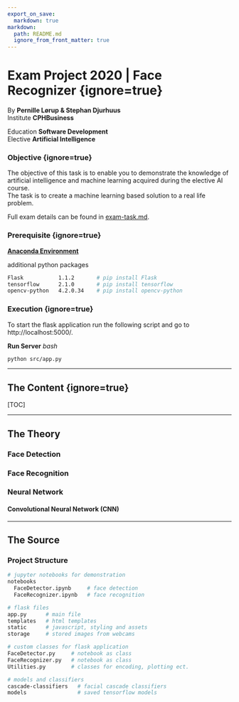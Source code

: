 ```yaml
---
export_on_save:
  markdown: true
markdown:
  path: README.md
  ignore_from_front_matter: true
---
```


# Exam Project 2020 | Face Recognizer {ignore=true}
By **Pernille Lørup & Stephan Djurhuus**  
Institute **CPHBusiness**  

Education **Software Development**  
Elective **Artificial Intelligence**  

### Objective {ignore=true}
The objective of this task is to enable you to demonstrate the knowledge of artificial intelligence and machine learning acquired during the elective AI course.  
The task is to create a machine learning based solution to a real life problem.

Full exam details can be found in [exam-task.md](exam-task.md).

### Prerequisite {ignore=true}
**[Anaconda Environment](https://anaconda.org/)**

additional python packages
```bash
Flask           1.1.2       # pip install Flask 
tensorflow      2.1.0       # pip install tensorflow
opencv-python   4.2.0.34    # pip install opencv-python
```

### Execution {ignore=true}
To start the flask application run the following script and go to http://localhost:5000/.

**Run Server**
_bash_
```bash
python src/app.py
```

___
## The Content {ignore=true}
[TOC]

___
## The Theory

### Face Detection

### Face Recognition

### Neural Network

#### Convolutional Neural Network (CNN)

___
## The Source

### Project Structure

```bash
# jupyter notebooks for demonstration
notebooks
  FaceDetector.ipynb     # face detection
  FaceRecognizer.ipynb   # face recognition

# flask files
app.py      # main file
templates   # html templates
static      # javascript, styling and assets
storage     # stored images from webcams

# custom classes for flask application
FaceDetector.py     # notebook as class
FaceRecognizer.py   # notebook as class
Utilities.py        # classes for encoding, plotting ect.

# models and classifiers
cascade-classifiers   # facial cascade classifiers
models                # saved tensorflow models
```

